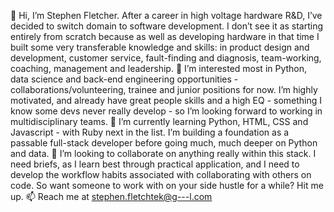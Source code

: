👋 Hi, I’m Stephen Fletcher. After a career in high voltage hardware R&D, I’ve decided to switch domain to software development. I don’t see it as starting entirely from scratch because as well as developing hardware in that time I built some very transferable knowledge and skills: in product design and development, customer service, fault-finding and diagnosis, team-working, coaching, management and leadership. 
👀 I’m interested most in Python, data science and back-end engineering opportunities - collaborations/volunteering, trainee and junior positions for now. I’m highly motivated, and already have great people skills and a high EQ - something I know some devs never really develop - so I’m looking forward to working in multidisciplinary teams.
🌱 I’m currently learning Python, HTML, CSS and Javascript - with Ruby next in the list. I’m building a foundation as a passable full-stack developer before going much, much deeper on Python and data.
💞️ I’m looking to collaborate on anything really within this stack. I need briefs, as I learn best through practical application, and I need to develop the workflow habits associated with collaborating with others on code. So want someone to work with on your side hustle for a while? Hit me up. 
📫 Reach me at stephen.fletchtek@g---l.com
